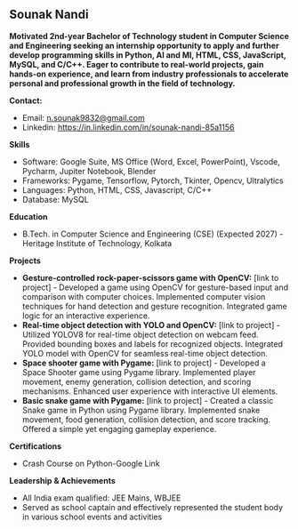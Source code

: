 ## Sounak Nandi

**Motivated 2nd-year Bachelor of Technology student in Computer Science and Engineering seeking an internship opportunity to apply and further develop programming skills in Python, AI and MI, HTML, CSS, JavaScript, MySQL, and C/C++. Eager to contribute to real-world projects, gain hands-on experience, and learn from industry professionals to accelerate personal and professional growth in the field of technology.**

**Contact:**

* Email: [n.sounak9832@gmail.com](mailto:n.sounak9832@gmail.com)
* Linkedin: https://in.linkedin.com/in/sounak-nandi-85a1156

**Skills**

* Software: Google Suite, MS Office (Word, Excel, PowerPoint), Vscode, Pycharm, Jupiter Notebook, Blender
* Frameworks: Pygame, Tensorflow, Pytorch, Tkinter, Opencv, Ultralytics
* Languages: Python, HTML, CSS, Javascript, C/C++
* Database: MySQL

**Education**

* B.Tech. in Computer Science and Engineering (CSE) (Expected 2027) - Heritage Institute of Technology, Kolkata

**Projects**

* **Gesture-controlled rock-paper-scissors game with OpenCV:** [link to project] - Developed a game using OpenCV for gesture-based input and comparison with computer choices. Implemented computer vision techniques for hand detection and gesture recognition. Integrated game logic for an interactive experience.
* **Real-time object detection with YOLO and OpenCV:** [link to project] - Utilized YOLOV8 for real-time object detection on webcam feed. Provided bounding boxes and labels for recognized objects. Integrated YOLO model with OpenCV for seamless real-time object detection.
* **Space shooter game with Pygame:** [link to project] - Developed a Space Shooter game using Pygame library. Implemented player movement, enemy generation, collision detection, and scoring mechanisms. Enhanced user experience with interactive UI elements.
* **Basic snake game with Pygame:** [link to project] - Created a classic Snake game in Python using Pygame library. Implemented snake movement, food generation, collision detection, and score tracking. Offered a simple yet engaging gameplay experience.

**Certifications**

* Crash Course on Python-Google Link

**Leadership & Achievements**

* All India exam qualified: JEE Mains, WBJEE
* Served as school captain and effectively represented the student body in various school events and activities
